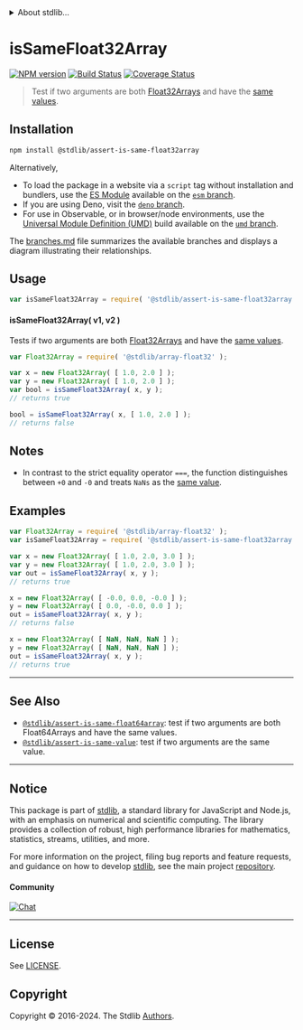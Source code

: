 <!--

@license Apache-2.0

Copyright (c) 2024 The Stdlib Authors.

Licensed under the Apache License, Version 2.0 (the "License");
you may not use this file except in compliance with the License.
You may obtain a copy of the License at

   http://www.apache.org/licenses/LICENSE-2.0

Unless required by applicable law or agreed to in writing, software
distributed under the License is distributed on an "AS IS" BASIS,
WITHOUT WARRANTIES OR CONDITIONS OF ANY KIND, either express or implied.
See the License for the specific language governing permissions and
limitations under the License.

-->


<details>
  <summary>
    About stdlib...
  </summary>
  <p>We believe in a future in which the web is a preferred environment for numerical computation. To help realize this future, we've built stdlib. stdlib is a standard library, with an emphasis on numerical and scientific computation, written in JavaScript (and C) for execution in browsers and in Node.js.</p>
  <p>The library is fully decomposable, being architected in such a way that you can swap out and mix and match APIs and functionality to cater to your exact preferences and use cases.</p>
  <p>When you use stdlib, you can be absolutely certain that you are using the most thorough, rigorous, well-written, studied, documented, tested, measured, and high-quality code out there.</p>
  <p>To join us in bringing numerical computing to the web, get started by checking us out on <a href="https://github.com/stdlib-js/stdlib">GitHub</a>, and please consider <a href="https://opencollective.com/stdlib">financially supporting stdlib</a>. We greatly appreciate your continued support!</p>
</details>

# isSameFloat32Array

[![NPM version][npm-image]][npm-url] [![Build Status][test-image]][test-url] [![Coverage Status][coverage-image]][coverage-url] <!-- [![dependencies][dependencies-image]][dependencies-url] -->

> Test if two arguments are both [Float32Arrays][@stdlib/array/float32] and have the [same values][@stdlib/assert/is-same-value].

<section class="installation">

## Installation

```bash
npm install @stdlib/assert-is-same-float32array
```

Alternatively,

-   To load the package in a website via a `script` tag without installation and bundlers, use the [ES Module][es-module] available on the [`esm` branch][esm-url].
-   If you are using Deno, visit the [`deno` branch][deno-url].
-   For use in Observable, or in browser/node environments, use the [Universal Module Definition (UMD)][umd] build available on the [`umd` branch][umd-url].

The [branches.md][branches-url] file summarizes the available branches and displays a diagram illustrating their relationships.

</section>

<section class="usage">

## Usage

```javascript
var isSameFloat32Array = require( '@stdlib/assert-is-same-float32array' );
```

#### isSameFloat32Array( v1, v2 )

Tests if two arguments are both [Float32Arrays][@stdlib/array/float32] and have the [same values][@stdlib/assert/is-same-value].

```javascript
var Float32Array = require( '@stdlib/array-float32' );

var x = new Float32Array( [ 1.0, 2.0 ] );
var y = new Float32Array( [ 1.0, 2.0 ] );
var bool = isSameFloat32Array( x, y );
// returns true

bool = isSameFloat32Array( x, [ 1.0, 2.0 ] );
// returns false
```

</section>

<!-- /.usage -->

<section class="notes">

## Notes

-   In contrast to the strict equality operator `===`, the function distinguishes between `+0` and `-0` and treats `NaNs` as the [same value][@stdlib/assert/is-same-value].

</section>

<!-- /.notes -->

<section class="examples">

## Examples

<!-- eslint no-undef: "error" -->

```javascript
var Float32Array = require( '@stdlib/array-float32' );
var isSameFloat32Array = require( '@stdlib/assert-is-same-float32array' );

var x = new Float32Array( [ 1.0, 2.0, 3.0 ] );
var y = new Float32Array( [ 1.0, 2.0, 3.0 ] );
var out = isSameFloat32Array( x, y );
// returns true

x = new Float32Array( [ -0.0, 0.0, -0.0 ] );
y = new Float32Array( [ 0.0, -0.0, 0.0 ] );
out = isSameFloat32Array( x, y );
// returns false

x = new Float32Array( [ NaN, NaN, NaN ] );
y = new Float32Array( [ NaN, NaN, NaN ] );
out = isSameFloat32Array( x, y );
// returns true
```

</section>

<!-- /.examples -->

<!-- Section for related `stdlib` packages. Do not manually edit this section, as it is automatically populated. -->

<section class="related">

* * *

## See Also

-   <span class="package-name">[`@stdlib/assert-is-same-float64array`][@stdlib/assert/is-same-float64array]</span><span class="delimiter">: </span><span class="description">test if two arguments are both Float64Arrays and have the same values.</span>
-   <span class="package-name">[`@stdlib/assert-is-same-value`][@stdlib/assert/is-same-value]</span><span class="delimiter">: </span><span class="description">test if two arguments are the same value.</span>

</section>

<!-- /.related -->

<!-- Section for all links. Make sure to keep an empty line after the `section` element and another before the `/section` close. -->


<section class="main-repo" >

* * *

## Notice

This package is part of [stdlib][stdlib], a standard library for JavaScript and Node.js, with an emphasis on numerical and scientific computing. The library provides a collection of robust, high performance libraries for mathematics, statistics, streams, utilities, and more.

For more information on the project, filing bug reports and feature requests, and guidance on how to develop [stdlib][stdlib], see the main project [repository][stdlib].

#### Community

[![Chat][chat-image]][chat-url]

---

## License

See [LICENSE][stdlib-license].


## Copyright

Copyright &copy; 2016-2024. The Stdlib [Authors][stdlib-authors].

</section>

<!-- /.stdlib -->

<!-- Section for all links. Make sure to keep an empty line after the `section` element and another before the `/section` close. -->

<section class="links">

[npm-image]: http://img.shields.io/npm/v/@stdlib/assert-is-same-float32array.svg
[npm-url]: https://npmjs.org/package/@stdlib/assert-is-same-float32array

[test-image]: https://github.com/stdlib-js/assert-is-same-float32array/actions/workflows/test.yml/badge.svg?branch=v0.1.0
[test-url]: https://github.com/stdlib-js/assert-is-same-float32array/actions/workflows/test.yml?query=branch:v0.1.0

[coverage-image]: https://img.shields.io/codecov/c/github/stdlib-js/assert-is-same-float32array/main.svg
[coverage-url]: https://codecov.io/github/stdlib-js/assert-is-same-float32array?branch=main

<!--

[dependencies-image]: https://img.shields.io/david/stdlib-js/assert-is-same-float32array.svg
[dependencies-url]: https://david-dm.org/stdlib-js/assert-is-same-float32array/main

-->

[chat-image]: https://img.shields.io/gitter/room/stdlib-js/stdlib.svg
[chat-url]: https://app.gitter.im/#/room/#stdlib-js_stdlib:gitter.im

[stdlib]: https://github.com/stdlib-js/stdlib

[stdlib-authors]: https://github.com/stdlib-js/stdlib/graphs/contributors

[umd]: https://github.com/umdjs/umd
[es-module]: https://developer.mozilla.org/en-US/docs/Web/JavaScript/Guide/Modules

[deno-url]: https://github.com/stdlib-js/assert-is-same-float32array/tree/deno
[umd-url]: https://github.com/stdlib-js/assert-is-same-float32array/tree/umd
[esm-url]: https://github.com/stdlib-js/assert-is-same-float32array/tree/esm
[branches-url]: https://github.com/stdlib-js/assert-is-same-float32array/blob/main/branches.md

[stdlib-license]: https://raw.githubusercontent.com/stdlib-js/assert-is-same-float32array/main/LICENSE

[@stdlib/array/float32]: https://github.com/stdlib-js/array-float32

[@stdlib/assert/is-same-value]: https://github.com/stdlib-js/assert-is-same-value

<!-- <related-links> -->

[@stdlib/assert/is-same-float64array]: https://github.com/stdlib-js/assert-is-same-float64array

<!-- </related-links> -->

</section>

<!-- /.links -->

